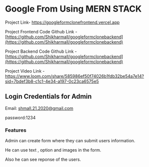 # Google From Using MERN STACK
Project Link- https://googleformclonefrontend.vercel.app

Project Frontend Code Github Link - [https://github.com/Shikharmall/googleformclonebackend](https://github.com/Shikharmall/googleformclonebackend)

Project Backend Code Github Link - [https://github.com/Shikharmall/googleformclonebackend](https://github.com/Shikharmall/googleformclonebackend)


Project Video Link - https://www.loom.com/share/585986ef50f74026b1fdb32be54a7e14?sid=7bdef3b8-c1c1-4e34-a197-0c23ca6575e5


## Login Credentials for Admin

Email: shmall.21.2020@gmail.com

password:1234

### Features

Admin can create form where they can submit users information.

He can use text , option and images in the form.

Also he can see reponse of the users.

